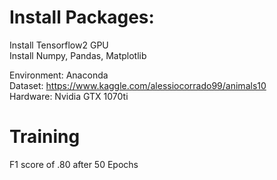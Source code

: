 <h1>Install Packages:</h1>
Install Tensorflow2 GPU<br>
Install Numpy, Pandas, Matplotlib<br>

Environment: Anaconda<br>
Dataset: https://www.kaggle.com/alessiocorrado99/animals10<br>
Hardware: Nvidia GTX 1070ti<br>

<h1>Training</h1>
F1 score of .80 after 50 Epochs

